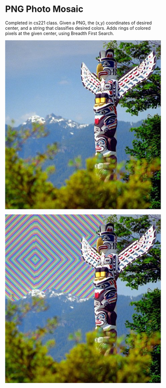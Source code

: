 # PNG Photo Mosaic

Completed in cs221 class. Given a PNG, the (x,y) coordinates of desired center, and a string that classifies desired colors. Adds rings of colored pixels at the given center, using Breadth First Search.

![Given photo before algorithm was run](images/stanley-totem-poles.png)

![Photo after algorithm was run](images/stanley-totem-polesrr.png)
